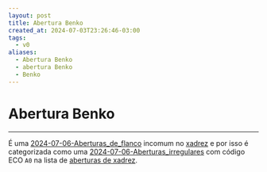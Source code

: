 ```yaml
---
layout: post
title: Abertura Benko
created_at: 2024-07-03T23:26:46-03:00
tags:
  - v0
aliases:
  - Abertura Benko
  - abertura Benko
  - Benko
---
```

# Abertura Benko
----

É uma [2024-07-06-Aberturas_de_flanco](api/2024/07/2024-07-06-Aberturas_de_flanco.md) incomum no [xadrez](api/2024/07/2024-07-06-Xadrez.md) e por isso é categorizada como uma [2024-07-06-Aberturas_irregulares](api/2024/07/2024-07-06-Aberturas_irregulares.md) com código ECO `A0` na lista de [aberturas de xadrez](api/2024/07/2024-07-06-Aberturas_de_xadrez.md).